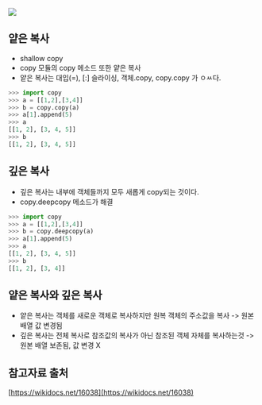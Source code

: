 ![](https://images.velog.io/images/ksung1889/post/4b1040a4-e7ff-4348-8411-cf7dc8616558/image.png)

## 얕은 복사
- shallow copy
- copy 모듈의 copy 메소드 또한 얕은 복사
- 얕은 복사는 대입(=), [:] 슬라이싱, 객체.copy, copy.copy 가 ㅇㅆ다.
```python
>>> import copy
>>> a = [[1,2],[3,4]]
>>> b = copy.copy(a)
>>> a[1].append(5)
>>> a
[[1, 2], [3, 4, 5]]
>>> b
[[1, 2], [3, 4, 5]]
```

## 깊은 복사
- 깊은 복사는 내부에 객체들까지 모두 새롭게 copy되는 것이다.
- copy.deepcopy 메소드가 해결
```python
>>> import copy
>>> a = [[1,2],[3,4]]
>>> b = copy.deepcopy(a)
>>> a[1].append(5)
>>> a
[[1, 2], [3, 4, 5]]
>>> b
[[1, 2], [3, 4]]
```

## 얕은 복사와 깊은 복사
- 얕은 복사는 객체를 새로운 객체로 복사하지만 원복 객체의 주소값을 복사 -> 원본 배열 값 변경됨
- 깊은 복사는 전체 복사로 참조값의 복사가 아닌 참조된 객체 자체를 복사하는것 -> 원본 배열 보존됨, 값 변경 X

## 참고자료 출처
[https://wikidocs.net/16038](https://wikidocs.net/16038)